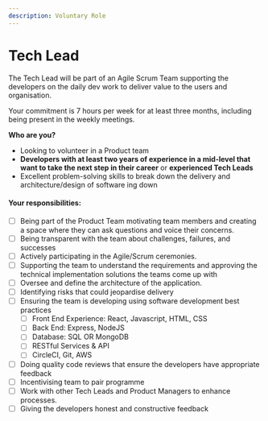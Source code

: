 ```yaml
---
description: Voluntary Role
---
```


# Tech Lead

The Tech Lead will be part of an Agile Scrum Team supporting the developers on the daily dev work to deliver value to the users and organisation.

Your commitment is 7 hours per week for at least three months, including being present in the weekly meetings.



**Who are you?**

* Looking to volunteer in a Product team
* **Developers with at least two years of experience in a mid-level that want to take the next step in their career** or **experienced Tech Leads**&#x20;
* Excellent problem-solving skills to break down the delivery and architecture/design of software ing down&#x20;



#### **Your responsibilities:**

* [ ] Being part of the Product Team motivating team members and creating a space where they can ask questions and voice their concerns.&#x20;
* [ ] Being transparent with the team about challenges, failures, and successes&#x20;
* [ ] Actively participating in the Agile/Scrum ceremonies.&#x20;
* [ ] Supporting the team to understand the requirements and approving the technical implementation solutions the teams come up with&#x20;
* [ ] Oversee and define the architecture of the application.
* [ ] Identifying risks that could jeopardise delivery&#x20;
* [ ] Ensuring the team is developing using software development best practices&#x20;
  * [ ] Front End Experience: React, Javascript, HTML, CSS&#x20;
  * [ ] Back End: Express, NodeJS
  * [ ] Database: SQL OR MongoDB&#x20;
  * [ ] RESTful Services & API&#x20;
  * [ ] CircleCI, Git, AWS&#x20;
* [ ] Doing quality code reviews that ensure the developers have appropriate feedback&#x20;
* [ ] Incentivising team to pair programme&#x20;
* [ ] Work with other Tech Leads and Product Managers to enhance processes.&#x20;
* [ ] Giving the developers honest and constructive feedback

